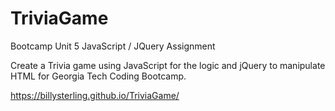 # TriviaGame

Bootcamp Unit 5 JavaScript / JQuery Assignment

Create a Trivia game using JavaScript for the logic and jQuery to manipulate HTML for Georgia Tech Coding Bootcamp.

https://billysterling.github.io/TriviaGame/